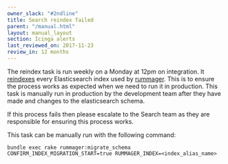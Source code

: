 ```yaml
---
owner_slack: "#2ndline"
title: Search reindex failed
parent: "/manual.html"
layout: manual_layout
section: Icinga alerts
last_reviewed_on: 2017-11-23
review_in: 12 months
---
```


The reindex task is run weekly on a Monday at 12pm on integration. It
[reindexes][reindexing]  every Elasticsearch index used by [rummager][]. This is
to ensure the process works as expected when we need to run it in production.
This task is manually run in production by the development team after they have
made and changes to the elasticsearch schema.

If this process fails then please escalate to the Search team as they are responsible for ensuring this process
works.

This task can be manually run with the following command:

```
bundle exec rake rummager:migrate_schema CONFIRM_INDEX_MIGRATION_START=true RUMMAGER_INDEX=<index_alias_name>
```

[reindexing]: /manual/reindex-elasticsearch.html
[rummager]: /apps/rummager.html
